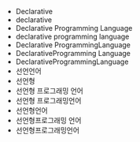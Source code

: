 ﻿- Declarative
- declarative
- Declarative Programming Language
- declarative programming language
- Declarative ProgrammingLanguage
- DeclarativeProgramming Language
- DeclarativeProgrammingLanguage
- 선언언어
- 선언형
- 선언형 프로그래밍 언어
- 선언형 프로그래밍언어
- 선언형언어
- 선언형프로그래밍 언어
- 선언형프로그래밍언어

